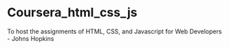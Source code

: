 # Coursera_html_css_js
To host the assignments of HTML, CSS, and Javascript for Web Developers - Johns Hopkins
